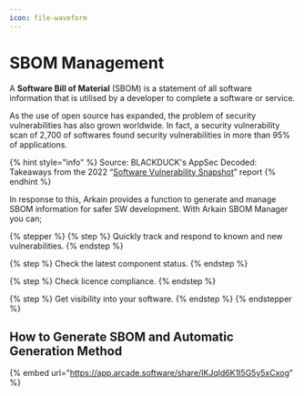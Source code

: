 ```yaml
---
icon: file-waveform
---
```


# SBOM Management

A **Software Bill of Material** (SBOM) is a statement of all software information that is utilised by a developer to complete a software or service.&#x20;

As the use of open source has expanded, the problem of security vulnerabilities has also grown worldwide. In fact, a security vulnerability scan of 2,700 of softwares found security vulnerabilities in more than 95% of applications.

{% hint style="info" %}
Source: BLACKDUCK's AppSec Decoded: Takeaways from the 2022 “[Software Vulnerability Snapshot](https://www.blackduck.com/blog/appsec-decoded-2022-software-vulnerability-snapshot-report-takeaways.html)” report
{% endhint %}

In response to this, Arkain provides a function to generate and manage SBOM information for safer SW development. With Arkain SBOM Manager you can;

{% stepper %}
{% step %}
Quickly track and respond to known and new vulnerabilities.&#x20;
{% endstep %}

{% step %}
Check the latest component status.&#x20;
{% endstep %}

{% step %}
Check licence compliance.&#x20;
{% endstep %}

{% step %}
Get visibility into your software.
{% endstep %}
{% endstepper %}

## How to Generate SBOM and Automatic Generation Method

{% embed url="https://app.arcade.software/share/IKJqld6K1I5G5y5xCxog" %}
